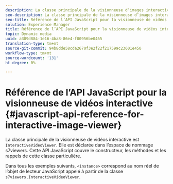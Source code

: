 ```yaml
---
description: La classe principale de la visionneuse d’images interactive est InteractiveVideoViewer. Elle est déclarée dans l’espace de nommage s7viewers. Cette API JavaScript couvre le constructeur, les méthodes et les rappels de cette classe particulière.
seo-description: La classe principale de la visionneuse d’images interactive est InteractiveVideoViewer. Elle est déclarée dans l’espace de nommage s7viewers. Cette API JavaScript couvre le constructeur, les méthodes et les rappels de cette classe particulière.
seo-title: Référence de l’API JavaScript pour la visionneuse de vidéos interactive
solution: Experience Manager
title: Référence de l’API JavaScript pour la visionneuse de vidéos interactive
topic: Dynamic media
uuid: a389d884-1e16-4ba8-86e4-f00956be0465
translation-type: tm+mt
source-git-commit: 94b8dde58cda2670f3e2f22f217599c23601e450
workflow-type: tm+mt
source-wordcount: '131'
ht-degree: 0%

---
```



# Référence de l’API JavaScript pour la visionneuse de vidéos interactive {#javascript-api-reference-for-interactive-image-viewer}

La classe principale de la visionneuse de vidéos interactive est `InteractiveVideoViewer`. Elle est déclarée dans l’espace de nommage s7viewers. Cette API JavaScript couvre le constructeur, les méthodes et les rappels de cette classe particulière.

Dans tous les exemples suivants, `<instance>` correspond au nom réel de l’objet de lecteur JavaScript appelé à partir de la classe `s7viewers.InteractiveVideoViewer`.
